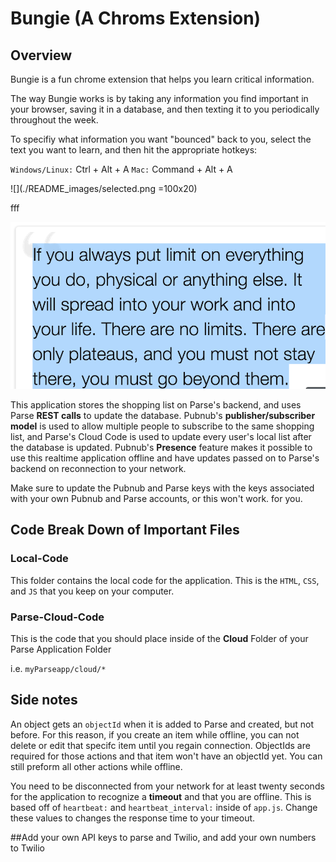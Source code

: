 # Bungie (A Chroms Extension)  
## Overview   
Bungie is a fun chrome extension that helps you learn critical information.  

The way Bungie works is by taking any information you find important in your browser, saving it in a database, and then texting it to you periodically throughout the week.  

To specifiy what information you want "bounced" back to you, select the text you want to learn, and then hit the appropriate hotkeys:  

`Windows/Linux:` Ctrl + Alt + A
`Mac:` Command + Alt + A  

![](./README_images/selected.png =100x20)

fff

<img src="./README_images/selected.png" alt="image of text selection" style="width:100px height:100px;"/>

This application stores the shopping list on Parse's backend, and uses Parse **REST calls** to update the database. Pubnub's **publisher/subscriber model** is used to allow multiple people to subscribe to the same shopping list, and Parse's Cloud Code is used to update every user's local list after the database is updated. Pubnub's **Presence** feature makes it possible to use this realtime application offline and have updates passed on to Parse's backend on reconnection to your network.  

Make sure to update the Pubnub and Parse keys with the keys associated with your own Pubnub and Parse accounts, or this won't work. for you.


## Code Break Down of Important Files  
### Local-Code  
This folder contains the local code for the application. This is the `HTML`, `CSS`, and `JS` that you keep on your computer.  

### Parse-Cloud-Code  
This is the code that you should place inside of the **Cloud** Folder of your Parse Application Folder  

i.e. `myParseapp/cloud/*`

## Side notes  

An object gets an `objectId` when it is added to Parse and created, but not before. For this reason, if you create an item while offline, you can not delete or edit that specifc item until you regain connection. ObjectIds are required for those actions and that item won't have an objectId yet. You can still preform all other actions while offline.  

You need to be disconnected from your network for at least twenty seconds for the application to recognize a **timeout** and that you are offline. This is based off of `heartbeat:` and `heartbeat_interval:` inside of `app.js`.  Change these values to changes the response time to your timeout.

##Add your own API keys to parse and Twilio, and add your own numbers to Twilio